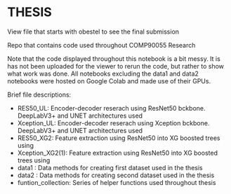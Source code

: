 # THESIS
View file that starts with obestel to see the final submission


Repo that contains code used throughout COMP90055 Research

Note that the code displayed throughout this notebook is a bit messy. It is has not been uploaded for the viewer to rerun the code, but rather to show what work was done. All notebooks excluding the data1 and data2 notebooks were hosted on Google Colab and made use of their GPUs.

Brief file descriptions:
- RES50_UL: Encoder-decoder reserach using ResNet50 bckbone. DeepLabV3+ and UNET architectures used
- Xception_UL: Encoder-decoder reserach using Xception bckbone. DeepLabV3+ and UNET architectures used
- RES50_XG2: Feature extraction using ResNet50 into XG boosted trees using 
- Xception_XG2(1): Feature extraction using ResNet50 into XG boosted trees using
- data1 : Data methods for creating first dataset used in the thesis 
- data2 : Data methods for creating second dataset used in the thesis
- funtion_collection: Series of helper functions used throughout thesis
